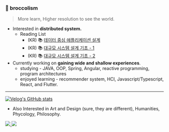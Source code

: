 ### 🥦 broccolism
> More learn, Higher resolution to see the world.

- Interested in **distributed system.**
  - Reading List 
    - (KR) 📚 [데이터 중심 애플리케이션 설계](https://velog.io/@broccolism/series/%EB%8F%85%EC%84%9C-%EB%8D%B0%EC%9D%B4%ED%84%B0-%EC%A4%91%EC%8B%AC-%EC%95%A0%ED%94%8C%EB%A6%AC%EC%BC%80%EC%9D%B4%EC%85%98-%EC%84%A4%EA%B3%84)
    - (KR) 📚 [대규모 시스템 설계 기초 - 1](https://velog.io/@broccolism/series/%EB%8F%85%EC%84%9C-%EB%8C%80%EA%B7%9C%EB%AA%A8-%EC%8B%9C%EC%8A%A4%ED%85%9C-%EC%84%A4%EA%B3%84-%EA%B8%B0%EC%B4%88)
    - (KR) 📚 [대규모 시스템 설계 기초 - 2](https://velog.io/@broccolism/series/%EB%8F%85%EC%84%9C-%EB%8C%80%EA%B7%9C%EB%AA%A8-%EC%8B%9C%EC%8A%A4%ED%85%9C-%EC%84%A4%EA%B3%84-%EA%B8%B0%EC%B4%88-2)
- Currently working on **gaining wide and shallow experiences**.
  - studying - JAVA, OOP, Spring, Angular, reactive programming, program architectures
  - enjoyed learning - recommender system, HCI, Javascript/Typescript, React, and Flutter.
---

[![Velog's GitHub stats](https://velog-readme-stats.vercel.app/api/list?name=broccolism)](https://velog.io/@broccolism)

- Also Interested in Art and Design (sure, they are different), Humanities, Phycology, Philosophy.

<a href="https://www.instagram.com/broccoli_soup_/">
 <img src="https://img.shields.io/badge/Instagram-444444?style=flat&logo=Instagram&logoColor=fd5b86"/>
</a>

<a href="https://www.instagram.com/broccoli_soup_/">
 <img src="https://img.shields.io/badge/Gmail-fe5d5b?style=flat&logo=Gmail&logoColor=ffffff"/>
</a>

<!--
- 👯 I’m looking to collaborate on ...
- 🤔 I’m looking for help with ...
- 📫 How to reach me: ...
- 😄 Pronouns: ...
- ⚡ Fun fact:
-->

